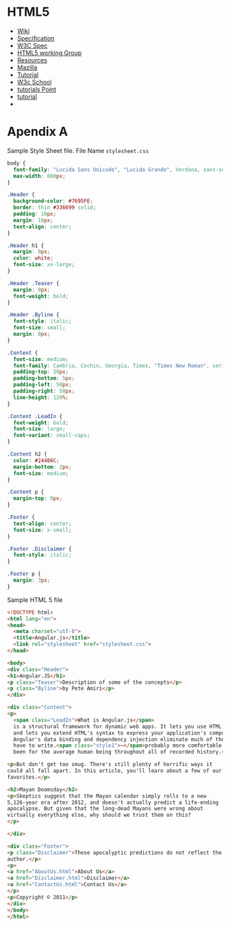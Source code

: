 # HTML5
* [Wiki](https://en.wikipedia.org/wiki/HTML5)
* [Specification](https://html.spec.whatwg.org/)
* [W3C Spec](https://www.w3.org/TR/2012/CR-html5-20121217/)
* [HTML5 working Group](https://www.w3.org/html/wg/)
* [Resources](https://developers.google.com/web/)
* [Mazilla](https://developer.mozilla.org/en-US/docs/Web/HTML)
* [Tutorial](https://www.html-5-tutorial.com/)
* [W3c School](https://www.w3schools.com/html/html5_intro.asp)
* [tutorials Point](https://www.tutorialspoint.com/html5/)
* [tutorial](http://www.html5andcss3.org/)
*

# Apendix A

Sample Style Sheet file. File Name `stylesheet.css`

```css
body {
  font-family: "Lucida Sans Unicode", "Lucida Grande", Verdana, sans-serif;
  max-width: 800px;
}

.Header {
  background-color: #7695FE;
  border: thin #336699 solid;
  padding: 10px;
  margin: 10px;
  text-align: center;
}

.Header h1 {
  margin: 0px;
  color: white;
  font-size: xx-large;
}

.Header .Teaser {
  margin: 0px;
  font-weight: bold;
}

.Header .Byline {
  font-style: italic;
  font-size: small;
  margin: 0px;
}

.Content {
  font-size: medium;
  font-family: Cambria, Cochin, Georgia, Times, "Times New Roman", serif;
  padding-top: 20px;
  padding-bottom: 5px;
  padding-left: 50px;
  padding-right: 50px;
  line-height: 120%;
}

.Content .LeadIn {
  font-weight: bold;
  font-size: large;
  font-variant: small-caps;
}

.Content h2 {
  color: #24486C;
  margin-bottom: 2px;
  font-size: medium;
}

.Content p {
  margin-top: 0px;
}

.Footer {
  text-align: center;
  font-size: x-small;
}

.Footer .Disclaimer {
  font-style: italic;
}

.Footer p {
  margin: 3px;
}
```
Sample HTML 5 file

```html
<!DOCTYPE html>
<html lang="en">
<head>
  <meta charset="utf-8">
  <title>Angular.js</title>
  <link rel="stylesheet" href="stylesheet.css">
</head>

<body>
<div class="Header">
<h1>Angular.JS</h1>
<p class="Teaser">Description of some of the concepts</p>
<p class="Byline">by Pete Amiri</p>
</div>

<div class="Content">
<p>
  <span class="LeadIn">What is Angular.js</span>
  is a structural framework for dynamic web apps. It lets you use HTML as your template language
  and lets you extend HTML's syntax to express your application's components clearly and succinctly.
  Angular's data binding and dependency injection eliminate much of the code you would otherwise
  have to write.<span class="style1">—</span>probably more comfortable than it's
  been for the average human being throughout all of recorded history.</p>

<p>But don't get too smug. There's still plenty of horrific ways it
could all fall apart. In this article, you'll learn about a few of our
favorites.</p>

<h2>Mayan Doomsday</h2>
<p>Skeptics suggest that the Mayan calendar simply rolls to a new
5,126-year era after 2012, and doesn't actually predict a life-ending
apocalypse. But given that the long-dead Mayans were wrong about
virtually everything else, why should we trust them on this?
</p>

</div>

<div class="Footer">
<p class="Disclaimer">These apocalyptic predictions do not reflect the views of the
author.</p>
<p>
<a href="AboutUs.html">About Us</a>
<a href="Disclaimer.html">Disclaimer</a>
<a href="ContactUs.html">Contact Us</a>
</p>
<p>Copyright © 2011</p>
</div>
</body>
</html>
```
